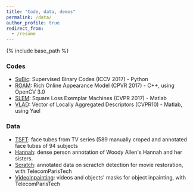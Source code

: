```yaml
---
title: "Code, data, demos"
permalink: /data/
author_profile: true
redirect_from:
  - /resume
---
```


{% include base_path %}

### Codes

* [SuBic](https://github.com/technicolor-research/subic): Supervised Binary Codes (ICCV 2017) - Python
* [ROAM](https://github.com/omiksik/roam): Rich Online Appearance Model (CPVR 2017) - C++, using OpenCV 3.0
* [SLEM](https://github.com/rafarez/SLEM): Square Loss Exemplar Machines (CVPR 2017) - Matlab
* [VLAD](http://lear.inrialpes.fr/src/inria_fisher/): Vector of Locally Aggregated Descriptors (CVPR10) - Matlab, using Yael

### Data

* [TSFT](http://grvsharma.com/datasets.html#tsft): face tubes from TV series (589 manually croped and annotated face tubes of 94 subjects
* [Hannah](https://www.technicolor.com/dream/research-innovation/hannah-dataset): dense person annotation of Woody Allen's Hannah and her sisters.
* [Scratch](https://perso.telecom-paristech.fr/gousseau/scratch_detection/): annotated data on scractch detection for movie restoration, with TelecomParisTech
* [VideoInpainting](http://perso.telecom-paristech.fr/~gousseau/video_inpainting/): videos and objects' masks for object inpainting, with TelecomParisTech


